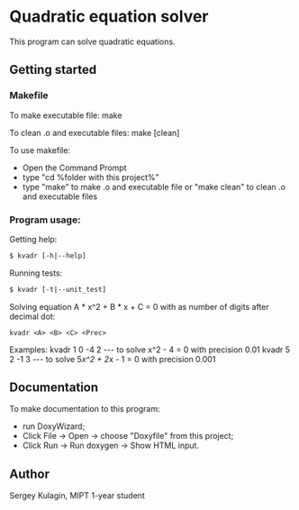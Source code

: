 # Quadratic equation solver

This program can solve quadratic equations.

## Getting started

### Makefile

To make executable file:
	make

To clean .o and executable files:
	make [clean]

To use makefile:
- Open the Command Prompt
- type "cd %folder with this project%"
- type "make" to make .o and executable file or "make clean" to clean .o and executable files

### Program usage:

Getting help:

```sh
$ kvadr [-h|--help]
```
Running tests:

```sh
$ kvadr [-t|--unit_test]
```

Solving equation A * x^2 + B * x + C = 0 with <Prec> as number of digits after decimal dot:

```
kvadr <A> <B> <C> <Prec>
```

Examples:
	kvadr 1 0 -4 2  --- to solve x^2 - 4 = 0         with precision 0.01
       	kvadr 5 2 -1 3  --- to solve 5*x^2 + 2*x - 1 = 0 with precision 0.001

## Documentation

To make documentation to this program:
- run DoxyWizard;
- Click File -> Open -> choose "Doxyfile" from this project;
- Click Run -> Run doxygen -> Show HTML input.

## Author
Sergey Kulagin, MIPT 1-year student	
		